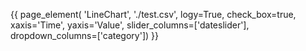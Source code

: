 {{ page_element(
    'LineChart',
    './test.csv',
    logy=True,
    check_box=true,
    xaxis='Time',
    yaxis='Value',
    slider_columns=['dateslider'],
    dropdown_columns=['category'])
}}
